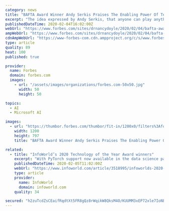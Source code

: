 ```yaml
---
category: news
title: "BAFTA Award Winner Andy Serkis Praises The Enabling Power Of Technology"
excerpt: "The idea expressed by Andy Serkis, that anyone can play anything, opens the sluice gate for a wider talent pool in many careers. I talked to two powerhouses of accessibility tech this week, Neil Milliken Chief Accessibility Officer of Atos and Michael Vermeesch,"
publishedDateTime: 2020-02-04T16:02:00Z
webUrl: "https://www.forbes.com/sites/drnancydoyle/2020/02/04/bafta-award-winner-andy-serkis-praises-the-enabling-power-of-technology/"
ampWebUrl: "https://www.forbes.com/sites/drnancydoyle/2020/02/04/bafta-award-winner-andy-serkis-praises-the-enabling-power-of-technology/amp/"
cdnAmpWebUrl: "https://www-forbes-com.cdn.ampproject.org/c/s/www.forbes.com/sites/drnancydoyle/2020/02/04/bafta-award-winner-andy-serkis-praises-the-enabling-power-of-technology/amp/"
type: article
quality: 89
heat: 100
published: true

provider:
  name: Forbes
  domain: forbes.com
  images:
    - url: "/assets/images/organizations/forbes.com-50x50.jpg"
      width: 50
      height: 50

topics:
  - AI
  - Microsoft AI

images:
  - url: "https://thumbor.forbes.com/thumbor/fit-in/1200x0/filters%3Aformat%28jpg%29/https%3A%2F%2Fspecials-images.forbesimg.com%2Fimageserve%2F1203611955%2F0x0.jpg"
    width: 1200
    height: 797
    title: "BAFTA Award Winner Andy Serkis Praises The Enabling Power Of Technology"

related:
  - title: "InfoWorld’s 2020 Technology of the Year Award winners"
    excerpt: "With PyTorch support now available in the data science packages of all the major cloud providers (including the important Alibaba Cloud for research in China), and pure PyTorch in production at Facebook, Uber, Salesforce, and beyond, PyTorch has emerged as a serious challenger to TensorFlow for machine learning applications all the way from ..."
    publishedDateTime: 2020-02-05T11:02:00Z
    webUrl: "https://www.infoworld.com/article/3518995/infoworlds-2020-technology-of-the-year-award-winners.html"
    type: article
    provider:
      name: InfoWorld
      domain: infoworld.com
    quality: 34

secured: "h2zuTcdZsCEaifRqdtXt5FR8gQz8rWqikW8QksM4O/KUUMM3xEP72xle7IoNERp2/MmOJvqNhpIXNu1ldr0x65wBwmKvTtDKQmA7xu6gyOtvKXIyMabCXd+37E2ioP9HZ3ae5qZD2APVx7Fm4vH6tEAvJHIS7TGYhQK/WXH73x7LLCJmWYfsuGZ7dWlWnF+mnG5KPS9U4zndAiS34xPulxABd/YE+e24AD7cD3Xf5kbO+9qI2JMmsx7U8TiXv/tP5tk6/nvklkIM8npocJ7cWqgGh/nUuSwy0H6wNsneDj8c/QxR62QLuOpNMQr5lI2vS6zpybkli+oqGUuJa0OGsge3RpErxbqwv1jIs0t4Jk1tIBsZz5T8Vewzot7vP/9oLJiebkbl4f2VXAf4vS7XTb/F90G6Xjn1I3pM/UleUw1Sowrf4zqAKelsjryhStF5ZPCcwuPiU30EcHh7ykS3lECu7vn7dQWZSqz62z+ygkE=;veycuqK7EztSRpWaXiEE8g=="
---
```


